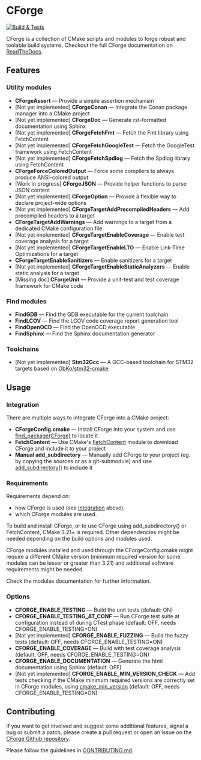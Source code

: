 # CForge

[![Build & Tests](https://github.com/juliencombattelli/CForge/actions/workflows/build.yml/badge.svg)](https://github.com/juliencombattelli/CForge/actions/workflows/build.yml)

CForge is a collection of CMake scripts and modules to forge robust and toolable
build systems. Checkout the full CForge documentation on [ReadTheDocs](https://cforge.readthedocs.io).

## Features

### Utility modules

- **CForgeAssert** — Provide a simple assertion mechanism
- [Not yet implemented] **CForgeConan** — Integrate the Conan package manager into a CMake project
- [Not yet implemented] **CForgeDoc** — Generate rst-formatted documentation using Sphinx
- [Not yet implemented] **CForgeFetchFmt** — Fetch the Fmt library using FetchContent
- [Not yet implemented] **CForgeFetchGoogleTest** — Fetch the GoogleTest framework using FetchContent
- [Not yet implemented] **CForgeFetchSpdlog** — Fetch the Spdlog library using FetchContent
- **CForgeForceColoredOutput** — Force some compilers to always produce ANSI-colored output
- [Work in progress] **CForgeJSON** — Provide helper functions to parse JSON content
- [Not yet implemented] **CForgeOption** — Provide a flexible way to declare project-wide options
- [Not yet implemented] **CForgeTargetAddPrecompiledHeaders** — Add precompiled headers to a target
- **CForgeTargetAddWarnings** — Add warnings to a target from a dedicated CMake configuration file
- [Not yet implemented] **CForgeTargetEnableCoverage** — Enable test coverage analysis for a target
- [Not yet implemented] **CForgeTargetEnableLTO** — Enable Link-Time Optimizations for a target
- **CForgeTargetEnableSanitizers** — Enable sanitizers for a target
- [Not yet implemented] **CForgeTargetEnableStaticAnalyzers** — Enable static analysis for a target
- [Missing doc] **CForgeUnit** — Provide a unit-test and test coverage framework for CMake code

### Find modules

- **FindGDB** — Find the GDB executable for the current toolchain
- **FindLCOV** — Find the LCOV code coverage report generation tool
- **FindOpenOCD** — Find the OpenOCD executable
- **FindSphinx** — Find the Sphinx documentation generator

### Toolchains

- [Not yet implemented] **Stm32Gcc** — A GCC-based toolchain for STM32 targets
  based on [ObKo/stm32-cmake](https://github.com/ObKo/stm32-cmake)

## Usage

### Integration

There are multiple ways to integrate CForge into a CMake project:

- **CForgeConfig.cmake** — Install CForge into your system and use
  [find_package(CForge)](https://cmake.org/cmake/help/latest/command/find_package.html)
  to locate it
- **FetchContent** — Use CMake's [FetchContent](https://cmake.org/cmake/help/latest/module/FetchContent.html)
  module to download CForge and include it to your project
- **Manual add_subdirectory** — Manually add CForge to your project (eg. by
  copying the sources or as a git-submodule) and use
  [add_subdirectory()](https://cmake.org/cmake/help/latest/command/add_subdirectory.html)
  to include it

### Requirements

Requirements depend on:
- how CForge is used (see [Integration](#Integration) above),
- which CForge modules are used.

To build and install CForge, or to use CForge using add_subdirectory() or
FetchContent, CMake 3.21+ is required. Other dependencies might be needed
depending on the build options and modules used.

CForge modules installed and used through the CForgeConfig.cmake might require a
different CMake version (minimum required version for some modules can be lesser
or greater than 3.21) and additional software requirements might be needed.

Check the modules documentation for further information.

### Options

- **CFORGE_ENABLE_TESTING** — Build the unit tests (default: ON)
- **CFORGE_ENABLE_TESTING_AT_CONF** — Run CForge test suite at configuration
  instead of during CTest phase (default: OFF, needs CFORGE_ENABLE_TESTING=ON)
- [Not yet implemented] **CFORGE_ENABLE_FUZZING** — Build the fuzzy tests
  (default: OFF, needs CFORGE_ENABLE_TESTING=ON)
- **CFORGE_ENABLE_COVERAGE** — Build with test coverage analysis
  (default: OFF, needs CFORGE_ENABLE_TESTING=ON)
- **CFORGE_ENABLE_DOCUMENTATION** — Generate the html documentation using Sphinx
  (default: OFF)
- [Not yet implemented] **CFORGE_ENABLE_MIN_VERSION_CHECK** — Add tests checking if the CMake minimum
  required versions are correctly set in CForge modules, using [cmake_min_version](https://github.com/nlohmann/cmake_min_version)
  (default: OFF, needs CFORGE_ENABLE_TESTING=ON)

## Contributing

If you want to get involved and suggest some additional features, signal a bug
or submit a patch, please create a pull request or open an issue on the
[CForge Github repository](https://github.com/juliencombattelli/cforge).

Please follow the guidelines in [CONTRIBUTING.md](./CONTRIBUTING.md).
